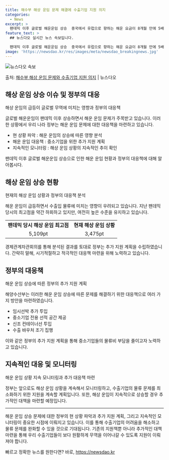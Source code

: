 ```yaml
---
title: 해수부 해상 운임 문제 해결에 수출기업 지원 의지
categories:
  - News
excerpt: >
  팬데믹 이후 글로벌 해운운임 상승  중국에서 유럽으로 향하는 해운 요금이 8개월 만에 5배 이상 올랐습니다.…
feature_text: >
  ## 뉴스다오 실시간 뉴스 속보입니다.

  팬데믹 이후 글로벌 해운운임 상승  중국에서 유럽으로 향하는 해운 요금이 8개월 만에 5배 이상 올랐습니다.…
image: 'https://newsdao.kr/res/images/meta/newsdao_breakingnews.jpg'
---
```


![뉴스다오 속보](https://newsdao.kr/res/images/meta/newsdao_breakingnews.jpg)

<p>출처: <a href="https://newsdao.kr/4458" rel="dofollow">해수부 해상 운임 문제와 수출기업 지원 의지</a> | 뉴스다오</p>

<h2 data-ke-size="size26">해상 운임 상승 이슈 및 정부의 대응</h2>
해상 운임의 급등이 글로벌 무역에 미치는 영향과 정부의 대응책

글로벌 해운운임이 팬데믹 이후 상승하면서 해운 운임 문제가 주목받고 있습니다. 이러한 상황에서 우리 나라 정부는 해운 운임 문제에 대한 대응책을 마련하고 있습니다. 

<ul>
  <li>현 상황 파악 : 해운 운임의 상승에 따른 영향 분석</li>
  <li>해운 운임 대응책 : 중소기업을 위한 추가 지원 계획</li>
  <li>지속적인 모니터링 : 해상 운임 상황의 지속적인 추이 확인</li>
</ul>

<p data-ke-size="size16">팬데믹 이후 글로벌 해운운임 상승으로 인한 해운 운임 현황과 정부의 대응책에 대해 알아봅시다.</p>

<h2 data-ke-size="size26">해상 운임 상승 현황</h2>
현재의 해상 운임 상황과 정부의 대응책 분석

해운 운임이 급등하면서 수출입 물류에 미치는 영향이 우려되고 있습니다. 지난 팬데믹 당시의 최고점을 약간 하회하고 있지만, 여전히 높은 수준을 유지하고 있습니다. 

<table>
  <tr>
    <td style="text-align: center; height: 17px;"><b>팬데믹 당시 해상 운임 최고점</b></td>
    <td style="text-align: center; height: 17px;"><b>현재 해상 운임 상황</b></td>
  </tr>
  <tr>
    <td style="text-align: center; height: 17px;">5,109pt</td>
    <td style="text-align: center; height: 17px;">3,475pt</td>
  </tr>
</table>

경제관계차관회의를 통해 분석된 결과를 토대로 정부는 추가 지원 계획을 수립하였습니다. 간략히 말해, 시기적절하고 적극적인 대응책 마련을 위해 노력하고 있습니다.

<h2 data-ke-size="size26">정부의 대응책</h2>
해운 운임 상승에 따른 정부의 추가 지원 계획

해양수산부는 이러한 해운 운임 상승에 따른 문제를 해결하기 위한 대응책으로 여러 가지 방안을 마련하였습니다. 

<ul>
  <li>임시선박 추가 투입</li>
  <li>중소기업 전용 선적 공간 제공</li>
  <li>신조 컨테이너선 투입</li>
  <li>수출 바우처 조기 집행</li>
</ul>

이와 같은 정부의 추가 지원 계획을 통해 중소기업들의 물류비 부담을 줄이고자 노력하고 있습니다.

<h2 data-ke-size="size26">지속적인 대응 및 모니터링</h2>
해운 운임 상황 지속 모니터링과 추가 대응책 마련

정부는 앞으로도 해상 운임 상황을 계속해서 모니터링하고, 수출기업의 물류 문제를 최소화하기 위한 지원을 계속할 계획입니다. 또한, 해상 운임이 지속적으로 상승할 경우 추가적인 대책을 마련할 예정입니다.

<hr>

해운 운임 상승 문제에 대한 정부의 현 상황 파악과 추가 지원 계획, 그리고 지속적인 모니터링이 중요한 시점에 이뤄지고 있습니다. 이를 통해 수출기업의 어려움을 해소하고 물류 문제를 완화할 수 있을 것으로 기대됩니다. 기존의 지원책뿐 아니라 추가적인 대책 마련을 통해 우리 수출기업들이 보다 원활하게 무역을 이어나갈 수 있도록 지원이 이뤄져야 합니다. 

빠르고 정확한 뉴스를 원한다면? 바로, <a href="https://newsdao.kr" rel="dofollow">https://newsdao.kr</a>


    
